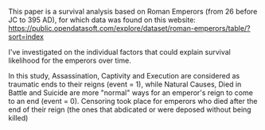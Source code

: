 This paper is a survival analysis based on Roman Emperors (from 26 before JC to 395 AD), for which data was found on this website: https://public.opendatasoft.com/explore/dataset/roman-emperors/table/?sort=index

I've investigated on the individual factors that could explain survival likelihood for the emperors over time.

In this study, Assassination, Captivity and Execution are considered as traumatic ends to their reigns (event = 1), while Natural Causes, Died in Battle and Suicide are more "normal" ways for an emperor's reign to come to an end (event = 0). Censoring took place for emperors who died after the end of their reign (the ones that abdicated or were deposed without being killed)
